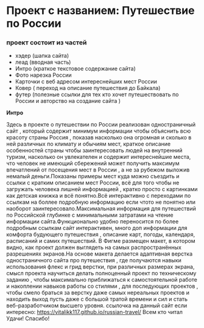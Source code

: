 # Проект с названием: Путешествие по России

### проект состоит из частей
* хэдер (шапка сайта)
* леад (вводная часть)
* Интро (краткое текстовое содержание сайта)
* Фото нарезка России
* Карточки с веб адресом интереснейших мест России
* Ковер ( переход на описание путешествия до Байкала)
* футер (полезные ссылки для тех кто хочет путешествовать по России и авторство на создание сайта )

**Интро**

Здесь в проекте о путешествии по России реализован одностраничный сайт , который содержит минимум информации
чтобы объяснить всю красоту страны Россия , показав насколько она огромная и сколько в ней различных по климату и обычиям мест, краткое описание особенностей страны чтобы заинтересовать людей на внутренний туризм, насколько он увлекателен и содержит интереснейшие места, что человек не имеющий сбережений может получить максимум впечатлений от посещения мест в России , а не за рубежом выложив немалый деньги.Показаны примеры мест куда можно съездить и ссылки с кратким описанием мест России, всё для того чтобы не загружать человека лишней информацией , кратко просто с картинками как детская книжка и всё понятно.Всё интерактивно с переходами по ссылкам на боллее подробную информацию если чтото не понятно или наоборот заинтересовало.Максимальная информация для путешествий по Российской глубинке с минимальными затратами на чтение информации сайта.Функционально удобно переносится по более подробным ссылкам сайт интерактивен, много доп информации для комфорта будующего путешествия , описание карт, погоды, календаря, расписаний и самих путешествий.
В Фигме  размещен макет, в котором видно, как проект должен выглядеть на самых распространённых разрешениях экранов.На основе макета делается адаптивная верстка одностраничного сайта про путешествия , где получаются навыки использования флекс и грид верстки, при различных размерах экрана, смысл проекта научиться делать полноценный проект по техническому заданию , чтобы максимально приближаться к самостоятельной работе и накоплении навыков работы со стилями , для последующих проектов , чтобы смело браться за верстку даже самых нереальных проектов и находить выход пусть даже с большой тратой времени и сил и стать веб-разработчиком высшего уровня.
ссылочка на данный сайт если интересно: https://vitalikk117.github.io/russian-travel/
Всем кто читал Удачи! Спасибо!

